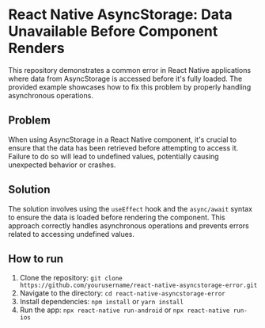 # React Native AsyncStorage: Data Unavailable Before Component Renders

This repository demonstrates a common error in React Native applications where data from AsyncStorage is accessed before it's fully loaded.  The provided example showcases how to fix this problem by properly handling asynchronous operations.

## Problem

When using AsyncStorage in a React Native component, it's crucial to ensure that the data has been retrieved before attempting to access it.  Failure to do so will lead to undefined values, potentially causing unexpected behavior or crashes.

## Solution

The solution involves using the `useEffect` hook and the `async/await` syntax to ensure the data is loaded before rendering the component.  This approach correctly handles asynchronous operations and prevents errors related to accessing undefined values.

## How to run

1. Clone the repository: `git clone https://github.com/yourusername/react-native-asyncstorage-error.git`
2. Navigate to the directory: `cd react-native-asyncstorage-error`
3. Install dependencies: `npm install` or `yarn install`
4. Run the app: `npx react-native run-android` or `npx react-native run-ios`
